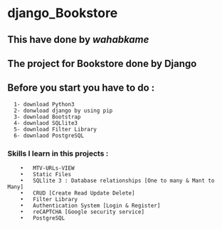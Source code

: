 # django_Bookstore
  ## This have done by **_wahabkame_**
  ## The project for **Bookstore** done by **Django**


  ## Before you start you have to do :
      1- download Python3 
      2- donwload django by using pip
      3- download Bootstrap
      4- downlaod SQLlite3
      5- download Filter Library 
      6- downlaod PostgreSQL
       
  ### Skills I learn in this projects : 
        •	MTV-URLs-VIEW
        •	Static Files
        •	SQLlite 3 : Database relationships [One to many & Mant to Many] 
        •	CRUD [Create Read Update Delete]
        •	Filter Library 
        •	Authentication System [Login & Register]
        •	reCAPTCHA [Google security service]
        •	PostgreSQL

